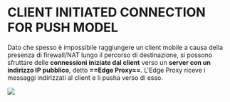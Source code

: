 # CLIENT INITIATED CONNECTION FOR PUSH MODEL

Dato che spesso è impossibile raggiungere un client mobile a causa della presenza di firewall/NAT lungo il percorso di destinazione, si possono sfruttare delle **connessioni iniziate dal client** verso un **server con un indirizzo IP pubblico**, detto **==Edge Proxy==**.
L'Edge Proxy riceve i messaggi indirizzati al client e li pusha verso di esso.

![](Pasted%20image%2020240608151433.png)
